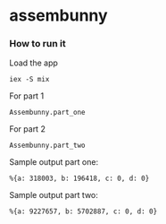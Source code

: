 # assembunny
### How to run it 

Load the app

```
iex -S mix
```

For part 1

```
Assembunny.part_one
```

For part 2

```
Assembunny.part_two
```
Sample output part one:

```
%{a: 318003, b: 196418, c: 0, d: 0}
```

Sample output part two:

```
%{a: 9227657, b: 5702887, c: 0, d: 0}
```
